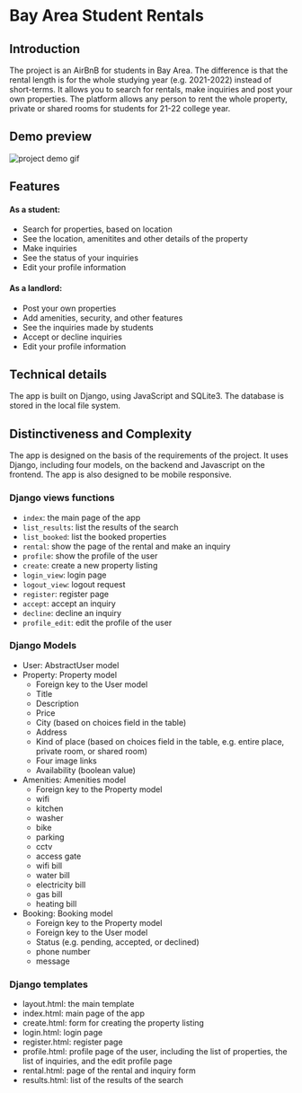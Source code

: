 # Bay Area Student Rentals
## Introduction
The project is an AirBnB for students in Bay Area. The difference is that the rental length is for the whole studying year (e.g. 2021-2022) instead of short-terms. It allows you to search for rentals, make inquiries and post your own properties. The platform allows any person to rent the whole property, private or shared rooms for students for 21-22 college year.

## Demo preview
![project demo gif](student.gif)

## Features
#### As a student:
* Search for properties, based on location
* See the location, amenitites and other details of the property
* Make inquiries
* See the status of your inquiries
* Edit your profile information
#### As a landlord:
* Post your own properties
* Add amenities, security, and other features
* See the inquiries made by students
* Accept or decline inquiries
* Edit your profile information

## Technical details
The app is built on Django, using JavaScript and SQLite3. The database is stored in the local file system.

## Distinctiveness and Complexity
The app is designed on the basis of the requirements of the project. It uses Django, including four models, on the backend and Javascript on the frontend. The app is also designed to be mobile responsive.

### Django views functions
* `index`: the main page of the app
* `list_results`: list the results of the search
* `list_booked`: list the booked properties
* `rental`: show the page of the rental and make an inquiry
* `profile`: show the profile of the user
* `create`: create a new property listing
* `login_view`: login page
* `logout_view`: logout request
* `register`: register page
* `accept`: accept an inquiry
* `decline`: decline an inquiry
* `profile_edit`: edit the profile of the user

### Django Models
* User: AbstractUser model
* Property: Property model
    * Foreign key to the User model
    * Title
    * Description
    * Price
    * City (based on choices field in the table)
    * Address
    * Kind of place (based on choices field in the table, e.g. entire place, private room, or shared room)
    * Four image links
    * Availability (boolean value)
* Amenities: Amenities model
    * Foreign key to the Property model
    * wifi
    * kitchen
    * washer
    * bike
    * parking
    * cctv
    * access gate
    * wifi bill
    * water bill
    * electricity bill
    * gas bill
    * heating bill
* Booking: Booking model
    * Foreign key to the Property model
    * Foreign key to the User model
    * Status (e.g. pending, accepted, or declined)
    * phone number
    * message

### Django templates
* layout.html: the main template
* index.html: main page of the app
* create.html: form for creating the property listing
* login.html: login page
* register.html: register page
* profile.html: profile page of the user, including the list of properties, the list of inquiries, and the edit profile page
* rental.html: page of the rental and inquiry form
* results.html: list of the results of the search







